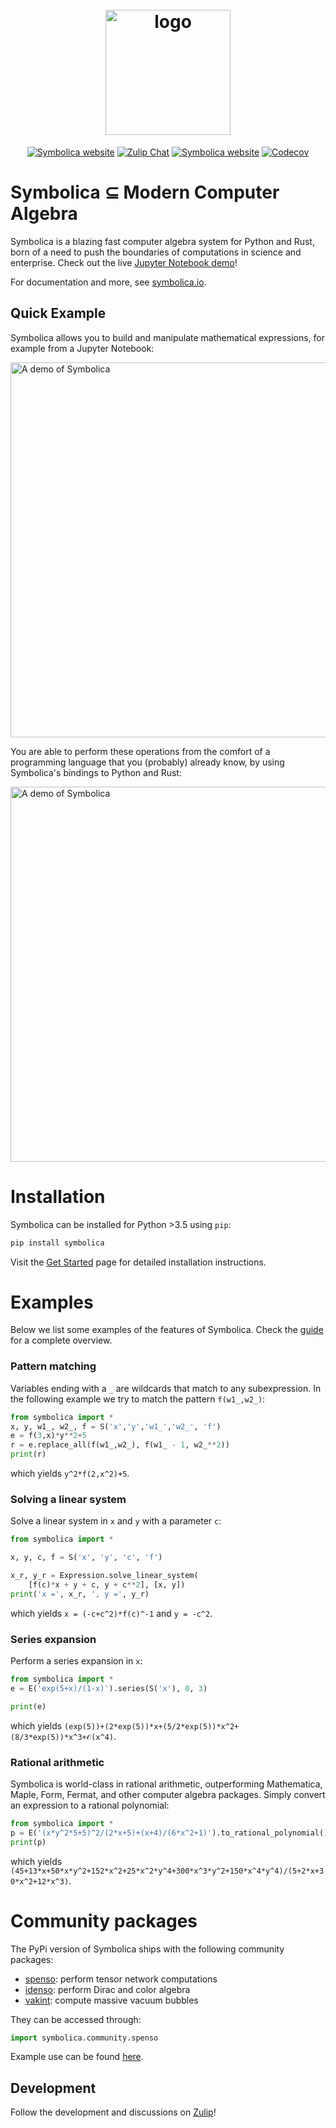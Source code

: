 <h1 align="center">
  <br>
  <img src="https://symbolica.io/logo.svg" alt="logo" width="200">
  <br>
</h1>

<p align="center">
<a href="https://symbolica.io"><img alt="Symbolica website" src="https://img.shields.io/static/v1?label=symbolica&message=website&color=orange&style=flat-square"></a>
  <a href="https://zulip.symbolica.io"><img alt="Zulip Chat" src="https://img.shields.io/static/v1?label=zulip&message=discussions&color=blue&style=flat-square"></a>
    <a href="https://github.com/benruijl/symbolica"><img alt="Symbolica website" src="https://img.shields.io/static/v1?label=github&message=development&color=green&style=flat-square&logo=github"></a>
    <a href="https://app.codecov.io/gh/benruijl/symbolica"><img alt="Codecov" src="https://img.shields.io/codecov/c/github/benruijl/symbolica?token=N43MATK5XJ&style=flat-square"></a>
</p>

# Symbolica ⊆ Modern Computer Algebra

Symbolica is a blazing fast computer algebra system for Python and Rust, born of a need to push the boundaries of computations in science and enterprise.
Check out the live [Jupyter Notebook demo](https://colab.research.google.com/drive/1VAtND2kddgBwNt1Tjsai8vnbVIbgg-7D?usp=sharing)!

For documentation and more, see [symbolica.io](https://symbolica.io).



## Quick Example

Symbolica allows you to build and manipulate mathematical expressions, for example from a Jupyter Notebook:

<img width="600" alt="A demo of Symbolica" src="https://symbolica.io/resources/demo.light.svg">

You are able to perform these operations from the comfort of a programming language that you (probably) already know, by using Symbolica's bindings to Python and Rust:

<img width="600" alt="A demo of Symbolica" src="https://symbolica.io/resources/completion.light.png">

# Installation

Symbolica can be installed for Python >3.5 using `pip`:

```sh
pip install symbolica
```

Visit the [Get Started](https://symbolica.io/docs/get_started.html) page for detailed installation instructions.


# Examples

Below we list some examples of the features of Symbolica. Check the [guide](https://symbolica.io/docs/) for a complete overview.

### Pattern matching

Variables ending with a `_` are wildcards that match to any subexpression.
In the following example we try to match the pattern `f(w1_,w2_)`:

```python
from symbolica import *
x, y, w1_, w2_, f = S('x','y','w1_','w2_', 'f')
e = f(3,x)*y**2+5
r = e.replace_all(f(w1_,w2_), f(w1_ - 1, w2_**2))
print(r)
```
which yields `y^2*f(2,x^2)+5`.

### Solving a linear system

Solve a linear system in `x` and `y` with a parameter `c`:

```python
from symbolica import *

x, y, c, f = S('x', 'y', 'c', 'f')

x_r, y_r = Expression.solve_linear_system(
    [f(c)*x + y + c, y + c**2], [x, y])
print('x =', x_r, ', y =', y_r)
```
which yields `x = (-c+c^2)*f(c)^-1` and `y = -c^2`.

### Series expansion

Perform a series expansion in `x`:

```python
from symbolica import *
e = E('exp(5+x)/(1-x)').series(S('x'), 0, 3)

print(e)
```
which yields `(exp(5))+(2*exp(5))*x+(5/2*exp(5))*x^2+(8/3*exp(5))*x^3+𝒪(x^4)`.

### Rational arithmetic

Symbolica is world-class in rational arithmetic, outperforming Mathematica, Maple, Form, Fermat, and other computer algebra packages. Simply convert an expression to a rational polynomial:
```python
from symbolica import *
p = E('(x*y^2*5+5)^2/(2*x+5)+(x+4)/(6*x^2+1)').to_rational_polynomial()
print(p)
```
which yields `(45+13*x+50*x*y^2+152*x^2+25*x^2*y^4+300*x^3*y^2+150*x^4*y^4)/(5+2*x+30*x^2+12*x^3)`.


# Community packages

The PyPi version of Symbolica ships with the following community packages:
- [spenso](https://github.com/alphal00p/spenso): perform tensor network computations
- [idenso](https://github.com/alphal00p/spenso): perform Dirac and color algebra
- [vakint](https://github.com/alphal00p/vakint): compute massive vacuum bubbles

They can be accessed through:

```python
import symbolica.community.spenso
```

Example use can be found [here](https://github.com/benruijl/symbolica-community/tree/main/examples).

## Development

Follow the development and discussions on [Zulip](https://reform.zulipchat.com)!
